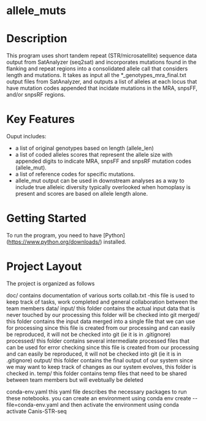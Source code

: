 # allele_muts

# Description
This program uses short tandem repeat (STR/microsatellite) sequence data output from SatAnalyzer (seq2sat) and incorporates mutations found in the flanking and repeat regions into a consolidated allele call that considers length and mutations. It takes as input all the *_genotypes_mra_final.txt output files from SatAnalyzer, and outputs a list of alleles at each locus that have mutation codes appended that incidate mutations in the MRA, snpsFF, and/or snpsRF regions. 

# Key Features
Ouput includes:
* a list of original genotypes based on length (allele_len)
* a list of coded alleles scores that represent the allele size with appended digits to indicate MRA, snpsFF and snpsRF mutation codes (allele_mut).
* a list of reference codes for specific mutations.
* allele_mut output can be used in downstream analyses as a way to include true alleleic diversity typically overlooked when homoplasy is present and scores are based on allele length alone.

# Getting Started
To run the program, you need to have [Python] (https://www.python.org/downloads/) installed.

# Project Layout
The project is organized as follows

doc/
contains documentation of various sorts
collab.txt -this file is used to keep track of tasks, work completed and general collaboration between the team members
data/
input/
this folder contains the actual input data that is never touched by our processing
this folder will be checked into git
merged/
this folder contains the input data merged into a single file that we can use for processing
since this file is created from our processing and can easily be reproduced, it will not be checked into git (ie it is in .gitignore)
processed/
this folder contains several intermediate processed files that can be used for error checking
since this file is created from our processing and can easily be reproduced, it will not be checked into git (ie it is in .gitignore)
output/
this folder contains the final output of our system
since we may want to keep track of changes as our system evolves, this folder is checked in.
temp/
this folder contains temp files that need to be shared between team members but will evebtually be deleted

conda-env.yaml
this yaml file describes the necessary packages to run these notebooks.
you can create an environment using conda env create --file=conda-env.yaml
and then activate the environment using conda activate Canis-STR-seq
